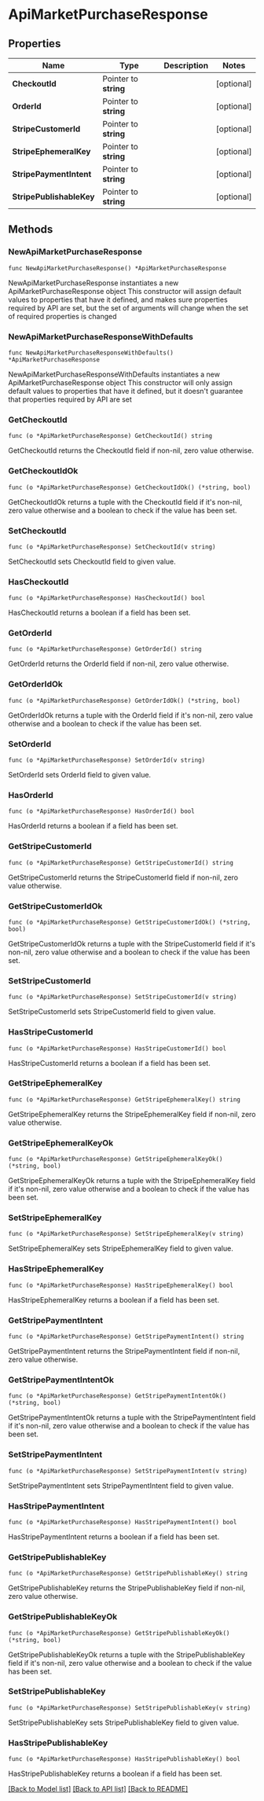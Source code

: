 # ApiMarketPurchaseResponse

## Properties

Name | Type | Description | Notes
------------ | ------------- | ------------- | -------------
**CheckoutId** | Pointer to **string** |  | [optional] 
**OrderId** | Pointer to **string** |  | [optional] 
**StripeCustomerId** | Pointer to **string** |  | [optional] 
**StripeEphemeralKey** | Pointer to **string** |  | [optional] 
**StripePaymentIntent** | Pointer to **string** |  | [optional] 
**StripePublishableKey** | Pointer to **string** |  | [optional] 

## Methods

### NewApiMarketPurchaseResponse

`func NewApiMarketPurchaseResponse() *ApiMarketPurchaseResponse`

NewApiMarketPurchaseResponse instantiates a new ApiMarketPurchaseResponse object
This constructor will assign default values to properties that have it defined,
and makes sure properties required by API are set, but the set of arguments
will change when the set of required properties is changed

### NewApiMarketPurchaseResponseWithDefaults

`func NewApiMarketPurchaseResponseWithDefaults() *ApiMarketPurchaseResponse`

NewApiMarketPurchaseResponseWithDefaults instantiates a new ApiMarketPurchaseResponse object
This constructor will only assign default values to properties that have it defined,
but it doesn't guarantee that properties required by API are set

### GetCheckoutId

`func (o *ApiMarketPurchaseResponse) GetCheckoutId() string`

GetCheckoutId returns the CheckoutId field if non-nil, zero value otherwise.

### GetCheckoutIdOk

`func (o *ApiMarketPurchaseResponse) GetCheckoutIdOk() (*string, bool)`

GetCheckoutIdOk returns a tuple with the CheckoutId field if it's non-nil, zero value otherwise
and a boolean to check if the value has been set.

### SetCheckoutId

`func (o *ApiMarketPurchaseResponse) SetCheckoutId(v string)`

SetCheckoutId sets CheckoutId field to given value.

### HasCheckoutId

`func (o *ApiMarketPurchaseResponse) HasCheckoutId() bool`

HasCheckoutId returns a boolean if a field has been set.

### GetOrderId

`func (o *ApiMarketPurchaseResponse) GetOrderId() string`

GetOrderId returns the OrderId field if non-nil, zero value otherwise.

### GetOrderIdOk

`func (o *ApiMarketPurchaseResponse) GetOrderIdOk() (*string, bool)`

GetOrderIdOk returns a tuple with the OrderId field if it's non-nil, zero value otherwise
and a boolean to check if the value has been set.

### SetOrderId

`func (o *ApiMarketPurchaseResponse) SetOrderId(v string)`

SetOrderId sets OrderId field to given value.

### HasOrderId

`func (o *ApiMarketPurchaseResponse) HasOrderId() bool`

HasOrderId returns a boolean if a field has been set.

### GetStripeCustomerId

`func (o *ApiMarketPurchaseResponse) GetStripeCustomerId() string`

GetStripeCustomerId returns the StripeCustomerId field if non-nil, zero value otherwise.

### GetStripeCustomerIdOk

`func (o *ApiMarketPurchaseResponse) GetStripeCustomerIdOk() (*string, bool)`

GetStripeCustomerIdOk returns a tuple with the StripeCustomerId field if it's non-nil, zero value otherwise
and a boolean to check if the value has been set.

### SetStripeCustomerId

`func (o *ApiMarketPurchaseResponse) SetStripeCustomerId(v string)`

SetStripeCustomerId sets StripeCustomerId field to given value.

### HasStripeCustomerId

`func (o *ApiMarketPurchaseResponse) HasStripeCustomerId() bool`

HasStripeCustomerId returns a boolean if a field has been set.

### GetStripeEphemeralKey

`func (o *ApiMarketPurchaseResponse) GetStripeEphemeralKey() string`

GetStripeEphemeralKey returns the StripeEphemeralKey field if non-nil, zero value otherwise.

### GetStripeEphemeralKeyOk

`func (o *ApiMarketPurchaseResponse) GetStripeEphemeralKeyOk() (*string, bool)`

GetStripeEphemeralKeyOk returns a tuple with the StripeEphemeralKey field if it's non-nil, zero value otherwise
and a boolean to check if the value has been set.

### SetStripeEphemeralKey

`func (o *ApiMarketPurchaseResponse) SetStripeEphemeralKey(v string)`

SetStripeEphemeralKey sets StripeEphemeralKey field to given value.

### HasStripeEphemeralKey

`func (o *ApiMarketPurchaseResponse) HasStripeEphemeralKey() bool`

HasStripeEphemeralKey returns a boolean if a field has been set.

### GetStripePaymentIntent

`func (o *ApiMarketPurchaseResponse) GetStripePaymentIntent() string`

GetStripePaymentIntent returns the StripePaymentIntent field if non-nil, zero value otherwise.

### GetStripePaymentIntentOk

`func (o *ApiMarketPurchaseResponse) GetStripePaymentIntentOk() (*string, bool)`

GetStripePaymentIntentOk returns a tuple with the StripePaymentIntent field if it's non-nil, zero value otherwise
and a boolean to check if the value has been set.

### SetStripePaymentIntent

`func (o *ApiMarketPurchaseResponse) SetStripePaymentIntent(v string)`

SetStripePaymentIntent sets StripePaymentIntent field to given value.

### HasStripePaymentIntent

`func (o *ApiMarketPurchaseResponse) HasStripePaymentIntent() bool`

HasStripePaymentIntent returns a boolean if a field has been set.

### GetStripePublishableKey

`func (o *ApiMarketPurchaseResponse) GetStripePublishableKey() string`

GetStripePublishableKey returns the StripePublishableKey field if non-nil, zero value otherwise.

### GetStripePublishableKeyOk

`func (o *ApiMarketPurchaseResponse) GetStripePublishableKeyOk() (*string, bool)`

GetStripePublishableKeyOk returns a tuple with the StripePublishableKey field if it's non-nil, zero value otherwise
and a boolean to check if the value has been set.

### SetStripePublishableKey

`func (o *ApiMarketPurchaseResponse) SetStripePublishableKey(v string)`

SetStripePublishableKey sets StripePublishableKey field to given value.

### HasStripePublishableKey

`func (o *ApiMarketPurchaseResponse) HasStripePublishableKey() bool`

HasStripePublishableKey returns a boolean if a field has been set.


[[Back to Model list]](../README.md#documentation-for-models) [[Back to API list]](../README.md#documentation-for-api-endpoints) [[Back to README]](../README.md)


